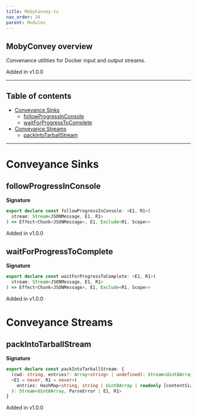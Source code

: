 ```yaml
---
title: MobyConvey.ts
nav_order: 34
parent: Modules
---
```


## MobyConvey overview

Convenance utilities for Docker input and output streams.

Added in v1.0.0

---

<h2 class="text-delta">Table of contents</h2>

- [Conveyance Sinks](#conveyance-sinks)
  - [followProgressInConsole](#followprogressinconsole)
  - [waitForProgressToComplete](#waitforprogresstocomplete)
- [Conveyance Streams](#conveyance-streams)
  - [packIntoTarballStream](#packintotarballstream)

---

# Conveyance Sinks

## followProgressInConsole

**Signature**

```ts
export declare const followProgressInConsole: <E1, R1>(
  stream: Stream<JSONMessage, E1, R1>
) => Effect<Chunk<JSONMessage>, E1, Exclude<R1, Scope>>
```

Added in v1.0.0

## waitForProgressToComplete

**Signature**

```ts
export declare const waitForProgressToComplete: <E1, R1>(
  stream: Stream<JSONMessage, E1, R1>
) => Effect<Chunk<JSONMessage>, E1, Exclude<R1, Scope>>
```

Added in v1.0.0

# Conveyance Streams

## packIntoTarballStream

**Signature**

```ts
export declare const packIntoTarballStream: {
  (cwd: string, entries?: Array<string> | undefined): Stream<Uint8Array, PlatformError | ParseError, Path | FileSystem>
  <E1 = never, R1 = never>(
    entries: HashMap<string, string | Uint8Array | readonly [contentSize: number, stream: Stream<Uint8Array, E1, R1>]>
  ): Stream<Uint8Array, ParseError | E1, R1>
}
```

Added in v1.0.0
